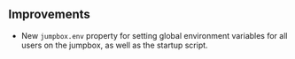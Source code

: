 ## Improvements

- New `jumpbox.env` property for setting global environment
  variables for all users on the jumpbox, as well as the startup
  script.
